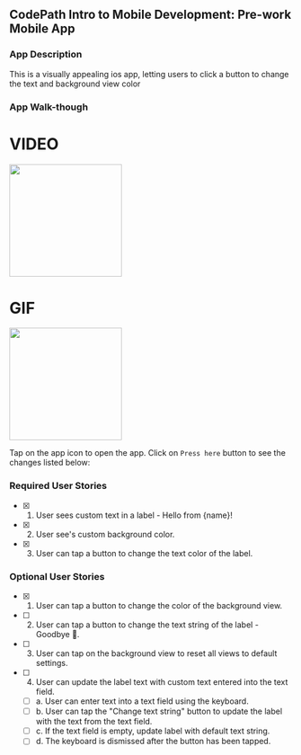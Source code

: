 ## CodePath Intro to Mobile Development: Pre-work Mobile App

### App Description

This is a visually appealing ios app, letting users to click a button to change the text and background view color

### App Walk-though

# VIDEO
<img src="https://user-images.githubusercontent.com/69389660/179337633-3f67f9eb-7121-4d1b-b72a-e9c51b5003d3.mov" width=200><br>

# GIF
<img src="https://im.ezgif.com/tmp/ezgif-1-70017dae63.gif" width=200><br>

Tap on the app icon to open the app. Click on `Press here` button to see the changes listed below:

### Required User Stories
- [x] 1. User sees custom text in a label - Hello from {name}!
- [x] 2. User see's custom background color.
- [x] 3. User can tap a button to change the text color of the label.

### Optional User Stories
- [x] 1. User can tap a button to change the color of the background view.
- [ ] 2. User can tap a button to change the text string of the label - Goodbye 👋.
- [ ] 3. User can tap on the background view to reset all views to default settings.
- [ ] 4. User can update the label text with custom text entered into the text field.
   - [ ] a. User can enter text into a text field using the keyboard.
   - [ ] b. User can tap the "Change text string" button to update the label with the text from the text field.
   - [ ] c. If the text field is empty, update label with default text string.
   - [ ] d. The keyboard is dismissed after the button has been tapped.
